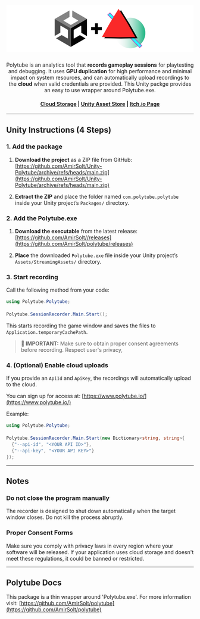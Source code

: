 <h1 align="center">
  <img width="800" src="/unity_banner.png" alt="Polytube Logo">
</h1>
<p align="center">
  Polytube is an analytics tool that <b>records gameplay sessions</b> for playtesting and debugging. It uses <b>GPU duplication</b> for high performance and minimal impact on system resources, and can automatically upload recordings to the <b>cloud</b> when valid credentials are provided. This Unity packge provides an easy to use wrapper around Polytube.exe.
</p>

<h4 align="center">
  <a href="https://polytube.io/">Cloud Storage</a> |
  <a href="https://assetstore.unity.com/packages/slug/338050">Unity Asset Store</a> |
  <a href="https://polytube.itch.io/">Itch.io Page</a>
</h4>

---

## Unity Instructions (4 Steps)

### 1. Add the package

1. **Download the project** as a ZIP file from GitHub:
   [https://github.com/AmirSolt/Unity-Polytube/archive/refs/heads/main.zip](https://github.com/AmirSolt/Unity-Polytube/archive/refs/heads/main.zip)

2. **Extract the ZIP** and place the folder named `com.polytube.polytube` inside your Unity project’s `Packages/` directory.


### 2. Add the Polytube.exe

1. **Download the executable** from the latest release: [https://github.com/AmirSolt//releases](https://github.com/AmirSolt/polytube/releases)

2. **Place** the downloaded `Polytube.exe` file inside your Unity project’s `Assets/StreamingAssets/` directory.


### 3. Start recording

Call the following method from your code:

```csharp
using Polytube.Polytube;

Polytube.SessionRecorder.Main.Start();
```

This starts recording the game window and saves the files to `Application.temporaryCachePath`.

> **🚨 IMPORTANT:** Make sure to obtain proper consent agreements before recording. Respect user's privacy,



### 4. (Optional) Enable cloud uploads

If you provide an `ApiId` and `ApiKey`, the recordings will automatically upload to the cloud.

You can sign up for access at: [https://www.polytube.io/](https://www.polytube.io/)

Example:

```csharp
using Polytube.Polytube;

Polytube.SessionRecorder.Main.Start(new Dictionary<string, string>{
  {"--api-id", "<YOUR API ID>"},
  {"--api-key", "<YOUR API KEY>"}
});
```
---

## Notes


### Do not close the program manually

The recorder is designed to shut down automatically when the target window closes. Do not kill the process abruptly.

### Proper Consent Forms

Make sure you comply with privacy laws in every region where your software will be released. If your application uses cloud storage and doesn't meet these regulations, it could be banned or restricted.

---

## Polytube Docs


This package is a thin wrapper around 'Polytube.exe'. For more information visit: [https://github.com/AmirSolt/polytube](https://github.com/AmirSolt/polytube)
